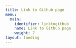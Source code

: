 ```yaml
---
title: Link to Github page
menu:
  main:
    identifier: linktogithub
    name: Link to Github page
    weight: 7
layout: landing
---
```


